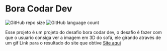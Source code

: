 # Bora Codar Dev

![GitHub repo size](https://img.shields.io/github/repo-size/zjooy/boraCodar?style=for-the-badge)
![GitHub language count](https://img.shields.io/github/languages/count/zjooy/boraCodar?style=for-the-badge)

Esse projeto é um projeto do desafio bora codar dev, o desafio é fazer com que o usuario consiga ver a imagem em 3D do sofá, ele girando através de um gif
Link para o resultado do site que obtive
[Site aqui](https://card-code.netlify.app/)
